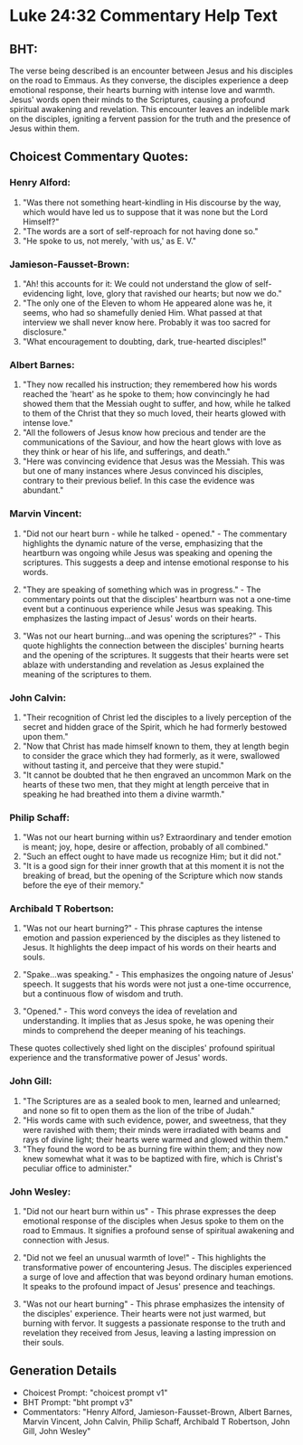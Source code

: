 # Luke 24:32 Commentary Help Text

## BHT:
The verse being described is an encounter between Jesus and his disciples on the road to Emmaus. As they converse, the disciples experience a deep emotional response, their hearts burning with intense love and warmth. Jesus' words open their minds to the Scriptures, causing a profound spiritual awakening and revelation. This encounter leaves an indelible mark on the disciples, igniting a fervent passion for the truth and the presence of Jesus within them.

## Choicest Commentary Quotes:
### Henry Alford:
1. "Was there not something heart-kindling in His discourse by the way, which would have led us to suppose that it was none but the Lord Himself?" 
2. "The words are a sort of self-reproach for not having done so."
3. "He spoke to us, not merely, 'with us,' as E. V."

### Jamieson-Fausset-Brown:
1. "Ah! this accounts for it: We could not understand the glow of self-evidencing light, love, glory that ravished our hearts; but now we do."
2. "The only one of the Eleven to whom He appeared alone was he, it seems, who had so shamefully denied Him. What passed at that interview we shall never know here. Probably it was too sacred for disclosure."
3. "What encouragement to doubting, dark, true-hearted disciples!"

### Albert Barnes:
1. "They now recalled his instruction; they remembered how his words reached the 'heart' as he spoke to them; how convincingly he had showed them that the Messiah ought to suffer, and how, while he talked to them of the Christ that they so much loved, their hearts glowed with intense love."
2. "All the followers of Jesus know how precious and tender are the communications of the Saviour, and how the heart glows with love as they think or hear of his life, and sufferings, and death."
3. "Here was convincing evidence that Jesus was the Messiah. This was but one of many instances where Jesus convinced his disciples, contrary to their previous belief. In this case the evidence was abundant."

### Marvin Vincent:
1. "Did not our heart burn - while he talked - opened." - The commentary highlights the dynamic nature of the verse, emphasizing that the heartburn was ongoing while Jesus was speaking and opening the scriptures. This suggests a deep and intense emotional response to his words.

2. "They are speaking of something which was in progress." - The commentary points out that the disciples' heartburn was not a one-time event but a continuous experience while Jesus was speaking. This emphasizes the lasting impact of Jesus' words on their hearts.

3. "Was not our heart burning...and was opening the scriptures?" - This quote highlights the connection between the disciples' burning hearts and the opening of the scriptures. It suggests that their hearts were set ablaze with understanding and revelation as Jesus explained the meaning of the scriptures to them.

### John Calvin:
1. "Their recognition of Christ led the disciples to a lively perception of the secret and hidden grace of the Spirit, which he had formerly bestowed upon them."
2. "Now that Christ has made himself known to them, they at length begin to consider the grace which they had formerly, as it were, swallowed without tasting it, and perceive that they were stupid."
3. "It cannot be doubted that he then engraved an uncommon Mark on the hearts of these two men, that they might at length perceive that in speaking he had breathed into them a divine warmth."

### Philip Schaff:
1. "Was not our heart burning within us? Extraordinary and tender emotion is meant; joy, hope, desire or affection, probably of all combined."
2. "Such an effect ought to have made us recognize Him; but it did not."
3. "It is a good sign for their inner growth that at this moment it is not the breaking of bread, but the opening of the Scripture which now stands before the eye of their memory."

### Archibald T Robertson:
1. "Was not our heart burning?" - This phrase captures the intense emotion and passion experienced by the disciples as they listened to Jesus. It highlights the deep impact of his words on their hearts and souls.

2. "Spake...was speaking." - This emphasizes the ongoing nature of Jesus' speech. It suggests that his words were not just a one-time occurrence, but a continuous flow of wisdom and truth.

3. "Opened." - This word conveys the idea of revelation and understanding. It implies that as Jesus spoke, he was opening their minds to comprehend the deeper meaning of his teachings.

These quotes collectively shed light on the disciples' profound spiritual experience and the transformative power of Jesus' words.

### John Gill:
1. "The Scriptures are as a sealed book to men, learned and unlearned; and none so fit to open them as the lion of the tribe of Judah." 
2. "His words came with such evidence, power, and sweetness, that they were ravished with them; their minds were irradiated with beams and rays of divine light; their hearts were warmed and glowed within them."
3. "They found the word to be as burning fire within them; and they now knew somewhat what it was to be baptized with fire, which is Christ's peculiar office to administer."

### John Wesley:
1. "Did not our heart burn within us" - This phrase expresses the deep emotional response of the disciples when Jesus spoke to them on the road to Emmaus. It signifies a profound sense of spiritual awakening and connection with Jesus.

2. "Did not we feel an unusual warmth of love!" - This highlights the transformative power of encountering Jesus. The disciples experienced a surge of love and affection that was beyond ordinary human emotions. It speaks to the profound impact of Jesus' presence and teachings.

3. "Was not our heart burning" - This phrase emphasizes the intensity of the disciples' experience. Their hearts were not just warmed, but burning with fervor. It suggests a passionate response to the truth and revelation they received from Jesus, leaving a lasting impression on their souls.


## Generation Details
- Choicest Prompt: "choicest prompt v1"
- BHT Prompt: "bht prompt v3"
- Commentators: "Henry Alford, Jamieson-Fausset-Brown, Albert Barnes, Marvin Vincent, John Calvin, Philip Schaff, Archibald T Robertson, John Gill, John Wesley"
